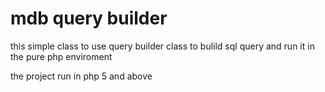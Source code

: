 # mdb query builder


this simple class to use query builder class to bulild sql query and run it 
in the pure php enviroment 

the project run in php 5 and above

